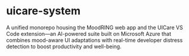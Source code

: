 # uicare-system
A unified monorepo housing the MoodRING web app and the UICare VS Code extension—an AI-powered suite built on Microsoft Azure that combines mood-aware UI adaptations with real-time developer distress detection to boost productivity and well-being.
